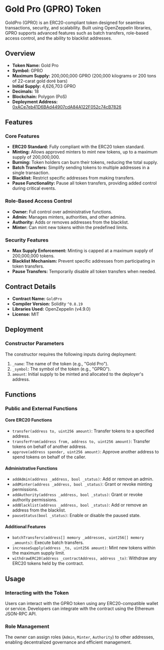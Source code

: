 # Gold Pro (GPRO) Token

GoldPro (GPRO) is an ERC20-compliant token designed for seamless transactions, security, and scalability. Built using OpenZeppelin libraries, GPRO supports advanced features such as batch transfers, role-based access control, and the ability to blacklist addresses.

## Overview

- **Token Name:** Gold Pro
- **Symbol:** GPRO
- **Maximum Supply:** 200,000,000 GPRO (200,000 kilograms or 200 tons of 22-carat gold doré bars)
- **Initial Supply:** 4,626,703 GPRO
- **Decimals:** 18
- **Blockchain:** Polygon (PoS)
- **Deployment Address:** [0xACe7eb41D6BAd44907cdA84A122F052c74cB7826](https://polygonscan.com/address/0xACe7eb41D6BAd44907cdA84A122F052c74cB7826)

## Features

### Core Features

- **ERC20 Standard:** Fully compliant with the ERC20 token standard.
- **Minting:** Allows approved minters to mint new tokens, up to a maximum supply of 200,000,000.
- **Burning:** Token holders can burn their tokens, reducing the total supply.
- **Batch Transfers:** Simplify sending tokens to multiple addresses in a single transaction.
- **Blacklist:** Restrict specific addresses from making transfers.
- **Pause Functionality:** Pause all token transfers, providing added control during critical events.

### Role-Based Access Control

- **Owner:** Full control over administrative functions.
- **Admin:** Manages minters, authorities, and other admins.
- **Authority:** Adds or removes addresses from the blacklist.
- **Minter:** Can mint new tokens within the predefined limits.

### Security Features

- **Max Supply Enforcement:** Minting is capped at a maximum supply of 200,000,000 tokens.
- **Blacklist Mechanism:** Prevent specific addresses from participating in token transfers.
- **Pause Transfers:** Temporarily disable all token transfers when needed.

## Contract Details

- **Contract Name:** `GoldPro`
- **Compiler Version:** Solidity `^0.8.19`
- **Libraries Used:** OpenZeppelin (v4.9.0)
- **License:** MIT

## Deployment

### Constructor Parameters

The constructor requires the following inputs during deployment:

1. `_name`: The name of the token (e.g., "Gold Pro").
2. `_symbol`: The symbol of the token (e.g., "GPRO").
3. `amount`: Initial supply to be minted and allocated to the deployer's address.

## Functions

### Public and External Functions

#### Core ERC20 Functions

- `transfer(address to, uint256 amount)`: Transfer tokens to a specified address.
- `transferFrom(address from, address to, uint256 amount)`: Transfer tokens on behalf of another address.
- `approve(address spender, uint256 amount)`: Approve another address to spend tokens on behalf of the caller.

#### Administrative Functions

- `addAdmin(address _address, bool _status)`: Add or remove an admin.
- `addMinter(address _address, bool _status)`: Grant or revoke minting permissions.
- `addAuthority(address _address, bool _status)`: Grant or revoke authority permissions.
- `addBlacklist(address _address, bool _status)`: Add or remove an address from the blacklist.
- `pauseStatus(bool _status)`: Enable or disable the paused state.

#### Additional Features

- `batchTransfers(address[] memory _addresses, uint256[] memory _amounts)`: Execute batch transfers.
- `increaseSupply(address _to, uint256 amount)`: Mint new tokens within the maximum supply limit.
- `withdrawERC20(address _contractAddress, address _to)`: Withdraw any ERC20 tokens held by the contract.

## Usage

### Interacting with the Token

Users can interact with the GPRO token using any ERC20-compatible wallet or service. Developers can integrate with the contract using the Ethereum JSON-RPC API.

### Role Management

The owner can assign roles (`Admin`, `Minter`, `Authority`) to other addresses, enabling decentralized governance and efficient management.
